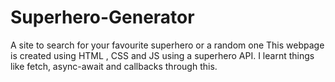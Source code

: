 # Superhero-Generator
A site to search for your favourite superhero or a random one 
This webpage is created using HTML , CSS and JS using a superhero API.
I learnt things like fetch, async-await and callbacks through this.
